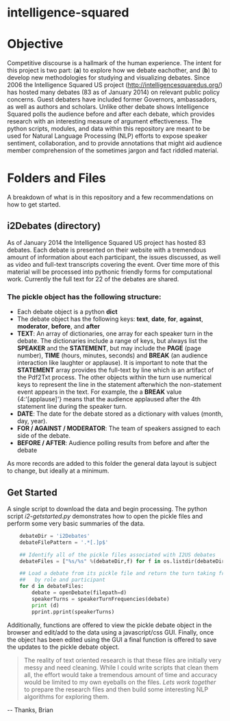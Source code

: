 intelligence-squared
====================

# Objective
Competitive discourse is a hallmark of the human experience.  The intent for this project is two part: (**a**) to explore how we debate eachother, and (**b**) to develop new methodologies for studying and visualizing debates.  Since 2006 the Intelligence Squared US project (http://intelligencesquaredus.org/) has hosted many debates (83 as of January 2014) on relevant public policy concerns.  Guest debaters have included former Governors, ambassadors, as well as authors and scholars.  Unlike other debate shows Intelligence Squared polls the audience before and after each debate, which provides research with an interesting measure of argument effectiveness.  The python scripts, modules, and data within this repository are meant to be used for Natural Language Processing (NLP) efforts to expose speaker sentiment, collaboration, and to provide annotations that might aid audience member comprehension of the sometimes jargon and fact riddled material.

# Folders and Files
A breakdown of what is in this repository and a few recommendations on how to get started.

## i2Debates (directory)
As of January 2014 the Intelligence Squared US project has hosted 83 debates.  Each debate is presented on their website with a tremendous amount of information about each participant, the issues discussed, as well as video and full-text transcripts covering the event.  Over time more of this material will be processed into pythonic friendly forms for computational work.  Currently the full text for 22 of the debates are shared.

### The pickle object has the following structure:
* Each debate object is a python **dict**
* The debate object has the following keys: **text**, **date**, **for**, **against**, **moderator**, **before**, and **after**
* **TEXT**:  An array of dictionaries, one array for each speaker turn in the debate.  The dictionaries include a range of keys, but always list the **SPEAKER** and the **STATEMENT**, but may include the **PAGE** (page number), **TIME** (hours, minutes, seconds) and **BREAK** (an audience interaction like laughter or applause).  It is important to note that the **STATEMENT** array provides the full-text by line which is an artifact of the Pdf2Txt process.  The other objects within the turn use numerical keys to represent the line in the statement afterwhich the non-statement event appears in the text.  For example, the a **BREAK** value {4:'[applause]'} means that the audience applaused after the 4th statement line during the speaker turn.
* **DATE**:  The date for the debate stored as a dictionary with values (month, day, year).
* **FOR / AGAINST / MODERATOR**:  The team of speakers assigned to each side of the debate.
* **BEFORE / AFTER**:  Audience polling results from before and after the debate

As more records are added to this folder the general data layout is subject to change, but ideally at a minimum.

## Get Started
A single script to download the data and begin processing.  The python script *i2-getstarted.py* demonstrates how to open the pickle files and perform some very basic summaries of the data.

```python
    debateDir = 'i2Debates'
    debateFilePattern = '.*[.]p$'

    ## Identify all of the pickle files associated with I2US debates
    debateFiles = ["%s/%s" %(debateDir,f) for f in os.listdir(debateDir+"/") if re.match(debateFilePattern,f)]

    ## Load a debate from its pickle file and return the turn taking frequency
    ##   by role and participant
    for d in debateFiles:
        debate = openDebate(filepath=d)
        speakerTurns = speakerTurnFrequencies(debate)
        print (d)
        pprint.pprint(speakerTurns)
```

Additionally, functions are offered to view the pickle debate object in the browser and edit/add to the data using a javascript/css GUI.  Finally, once the object has been edited using the GUI a final function is offered to save the updates to the pickle debate object.

> The reality of text oriented research is that these files are initially very messy and need cleaning.  While I could write scripts that clean them all, the effort would take a tremendous amount of time and accuracy would be limited to my own eyeballs on the files.  *Lets work together* to prepare the research files and then build some interesting NLP algorithms for exploring them.

-- Thanks, Brian
